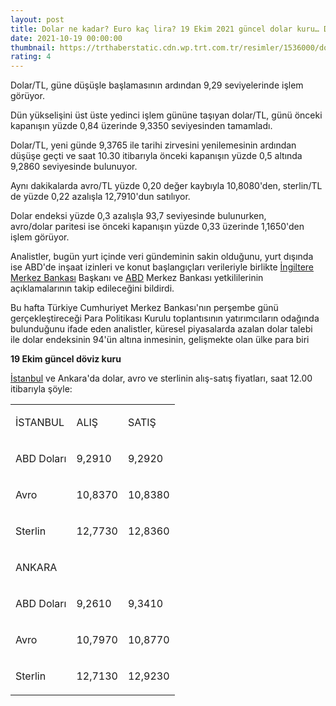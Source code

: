 ```yaml
--- 
layout: post
title: Dolar ne kadar? Euro kaç lira? 19 Ekim 2021 güncel dolar kuru… Dolar/TL…
date: 2021-10-19 00:00:00
thumbnail: https://trthaberstatic.cdn.wp.trt.com.tr/resimler/1536000/dolardoviz-1537318.jpg
rating: 4
---
```

<p>
	Dolar/TL, güne düşüşle başlamasının ardından 9,29 seviyelerinde işlem görüyor.</p>
<p>
	Dün yükselişini üst üste yedinci işlem gününe taşıyan dolar/TL, günü önceki kapanışın yüzde 0,84 üzerinde 9,3350 seviyesinden tamamladı.</p>
<p>
	Dolar/TL, yeni günde 9,3765 ile tarihi zirvesini yenilemesinin ardından düşüşe geçti ve saat 10.30 itibarıyla önceki kapanışın yüzde 0,5 altında 9,2860 seviyesinde bulunuyor.</p>
<p>
	Aynı dakikalarda avro/TL yüzde 0,20 değer kaybıyla 10,8080'den, sterlin/TL de yüzde 0,22 azalışla 12,7910'dun satılıyor.</p>
<p>
	Dolar endeksi yüzde 0,3 azalışla 93,7 seviyesinde bulunurken, avro/dolar paritesi ise önceki kapanışın yüzde 0,33 üzerinde 1,1650'den işlem görüyor.</p>
<p>
	Analistler, bugün yurt içinde veri gündeminin sakin olduğunu, yurt dışında ise ABD'de inşaat izinleri ve konut başlangıçları verileriyle birlikte <a href="https://www.trthaber.com/etiket/ingiltere/" target="_blank">İngiltere</a> <a href="https://www.trthaber.com/etiket/merkez-bankasi/" target="_blank">Merkez Bankası</a> Başkanı ve <a href="https://www.trthaber.com/etiket/abd/" target="_blank">ABD</a> Merkez Bankası yetkililerinin açıklamalarının takip edileceğini bildirdi.</p>
<p>
	Bu hafta Türkiye Cumhuriyet Merkez Bankası'nın perşembe günü gerçekleştireceği Para Politikası Kurulu toplantısının yatırımcıların odağında bulunduğunu ifade eden analistler, küresel piyasalarda azalan dolar talebi ile dolar endeksinin 94'ün altına inmesinin, gelişmekte olan ülke para biri</p>
<p>
	<strong>19 Ekim güncel döviz kuru</strong></p>
<p>
	<a href="https://www.trthaber.com/etiket/istanbul/" target="_blank">İstanbul</a> ve Ankara'da dolar, avro ve sterlinin alış-satış fiyatları, saat 12.00 itibarıyla şöyle:</p>
<table border="0" cellpadding="0" style="width:638px;" width="0">
	<tbody>
		<tr>
			<td style="height:51px;">
				<p>
					İSTANBUL</p>
			</td>
			<td style="height:51px;">
				<p>
					ALIŞ</p>
			</td>
			<td style="height:51px;">
				<p>
					SATIŞ</p>
			</td>
		</tr>
		<tr>
			<td style="height:51px;">
				<p>
					ABD Doları</p>
			</td>
			<td style="height:51px;">
				<p>
					9,2910</p>
			</td>
			<td style="height:51px;">
				<p>
					9,2920</p>
			</td>
		</tr>
		<tr>
			<td style="height:51px;">
				<p>
					Avro</p>
			</td>
			<td style="height:51px;">
				<p>
					10,8370</p>
			</td>
			<td style="height:51px;">
				<p>
					10,8380</p>
			</td>
		</tr>
		<tr>
			<td style="height:51px;">
				<p>
					Sterlin</p>
			</td>
			<td style="height:51px;">
				<p>
					12,7730</p>
			</td>
			<td style="height:51px;">
				<p>
					12,8360</p>
			</td>
		</tr>
		<tr>
			<td style="height:51px;">
				<p>
					ANKARA</p>
			</td>
			<td style="height:51px;">
				 </td>
			<td style="height:51px;">
				 </td>
		</tr>
		<tr>
			<td style="height:51px;">
				<p>
					ABD Doları</p>
			</td>
			<td style="height:51px;">
				<p>
					9,2610</p>
			</td>
			<td style="height:51px;">
				<p>
					9,3410</p>
			</td>
		</tr>
		<tr>
			<td style="height:51px;">
				<p>
					Avro</p>
			</td>
			<td style="height:51px;">
				<p>
					10,7970</p>
			</td>
			<td style="height:51px;">
				<p>
					10,8770</p>
			</td>
		</tr>
		<tr>
			<td style="height:51px;">
				<p>
					Sterlin</p>
			</td>
			<td style="height:51px;">
				<p>
					12,7130</p>
			</td>
			<td style="height:51px;">
				<p>
					12,9230</p>
			</td>
		</tr>
	</tbody>
</table>